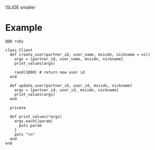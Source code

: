 !SLIDE smaller
# Example #

    @@@ ruby
    
    class Client
      def create_user(partner_id, user_name, msisdn, nickname = nil)
        args = [partner_id, user_name, msisdn, nickname]
        print_values(args)
    
        rand(1000) # return new user id
      end
    
      def update_user(partner_id, user_id, msisdn, nickname)
        args = [partner_id, user_id, msisdn, nickname]
        print_values(args)
      end
    
      private
     
      def print_values(*args)
        args.each{|param|
          puts param
        }
        puts "\n"
      end
    end
    
    
